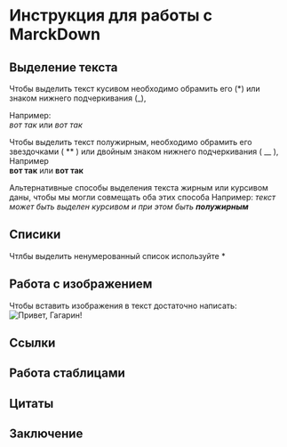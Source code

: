 # Инструкция для работы с MarckDown
## Выделение текста
Чтобы выделить текст кусивом необходимо обрамить его (*) или знаком нижнего подчеркивания (_),  
 
 Например:  
  *вот так* или _вот так_

Чтобы выделить текст полужирным, необходимо обрамить его звездочками ( ** ) или двойным знаком нижнего подчеркивания ( __ ),  
 Например   
  **вот так** или __вот так__

Альтернативные способы выделения текста жирным или курсивом даны, чтобы мы могли совмещать оба этих способа Например:  _текст может быть выделен курсивом и при этом быть **полужирным**_ 

## Cписики
Чтлбы выделить ненумерованный список используйте *
## Работа с изображением

Чтобы вставить изображения в текст достаточно написать:  
![Привет, Гагарин!](Космонавт.jpg)
## Ссылки
## Работа стаблицами
## Цитаты
## Заключение
